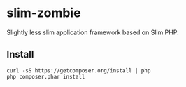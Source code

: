 slim-zombie
===========

Slightly less slim application framework based on Slim PHP.

Install
-------
```
curl -sS https://getcomposer.org/install | php
php composer.phar install
```

